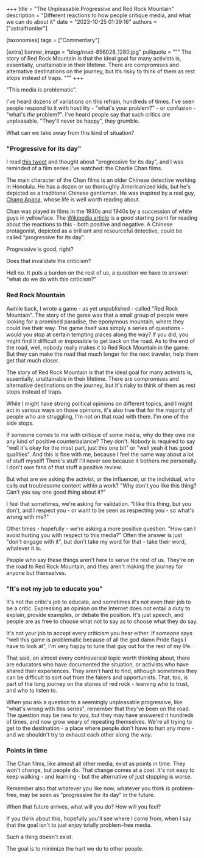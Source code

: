 +++
title = "The Unpleasable Progressive and Red Rock Mountain"
description = "Different reactions to how people critique media, and what we can do about it"
date = "2023-10-25 01:39:16"
authors = ["astralfrontier"]

[taxonomies]
tags = ["Commentary"]

[extra]
banner_image = "blog/road-856028_1280.jpg"
pullquote = """
The story of Red Rock Mountain is that the ideal goal for many activists is, essentially, unattainable in their lifetime.
There are compromises and alternative destinations on the journey, but it’s risky to think of them as rest stops instead of traps.
"""
+++

"This media is problematic".

I've heard dozens of variations on this refrain, hundreds of times.
I've seen people respond to it with hostility - "what's your problem?" - or confusion - "what's _the_ problem?".
I've heard people say that such critics are unpleasable. "They'll never be happy", they grumble.

What can we take away from this kind of situation?

<!-- more -->

### "Progressive for its day"

I read [this tweet](https://x.com/benjanun_s/status/1716830696063500708?s=20) and thought about
"progressive for its day", and I was reminded of a film series I've watched: the Charlie Chan films.

The main character of the Chan films is an older Chinese detective working in Honolulu.
He has a dozen or so thoroughly Americanized kids, but he's depicted as a traditional Chinese gentleman.
He was inspired by a real guy, [Chang Apana](https://en.wikipedia.org/wiki/Chang_Apana), whose life is well worth reading about.

Chan was played in films in the 1930s and 1940s by a succession of white guys in yellowface.
The [Wikipedia article](https://en.wikipedia.org/wiki/Charlie_Chan) is a good starting point
for reading about the reactions to this - both positive and negative.
A Chinese protagonist, depicted as a brilliant and resourceful detective, could be called "progressive for its day".

Progressive is good, right?

Does that invalidate the criticism?

Hell no. It puts a burden on the rest of us, a question we have to answer: "what do we do with this criticism?"

### Red Rock Mountain

Awhile back, I wrote a game - as yet unpublished - called "Red Rock Mountain".
The story of the game was that a small group of people were looking for a promised paradise, the eponymous mountain,
where they could live their way.
The game itself was simply a series of questions - would you stop at certain tempting places along the way?
If you did, you might find it difficult or impossible to get back on the road.
As to the end of the road, well, nobody really makes it to Red Rock Mountain in the game.
But they can make the road that much longer for the next traveler, help them get that much closer.

The story of Red Rock Mountain is that the ideal goal for many activists is, essentially, unattainable in their lifetime.
There are compromises and alternative destinations on the journey, but it's risky to think of them as rest stops instead of traps.

While I might have strong political opinions on different topics, and I might act in various ways on those opinions,
it's also true that for the majority of people who are struggling, I'm not on that road with them.
I'm one of the side stops.

If someone comes to me with critique of some media, why do they owe me any kind of positive counterbalance?
They don't. Nobody is required to say "well it's okay for the most part, just this one bit" or "well yeah it has good qualities".
And this is fine with me, because I feel the same way about a lot of stuff myself!
There's stuff I'll never see because it bothers me personally. I don't owe fans of that stuff a positive review.

But what are we asking the activist, or the influencer, or the individual, who calls out troublesome content
within a work? "Why don't you like this thing? Can't you say one good thing about it?"

I feel that sometimes, we're asking for validation. "I like this thing, but you don't, and I respect you - or want to be seen as respecting you - so what's wrong with me?"

Other times - hopefully - we're asking a more positive question. "How can I avoid hurting you with respect to this media?"
Often the answer is just "don't engage with it", but don't take my word for that - take their word, whatever it is.

People who say these things aren't here to serve the rest of us.
They're on the road to Red Rock Mountain, and they aren't making the journey for anyone but themselves.

### "It's not my job to educate you"

It's not the critic's job to educate, and sometimes it's not even their job to be a critic.
Expressing an opinion on the Internet does not entail a duty to explain, provide examples, or debate the position.
It's just speech, and people are as free to choose what not to say as to choose what they do say.

It's not your job to accept every criticism you hear either.
If someone says "well this game is problematic because of all the god damn Pride flags I have to look at",
I'm very happy to tune that guy out for the rest of my life.

That said, on almost every controversial topic worth thinking about,
there are educators who have documented the situation, or activists who have shared their experiences.
They aren't hard to find, although sometimes they can be difficult to sort out from the fakers and opportunists.
That, too, is part of the long journey on the stones of red rock - learning who to trust, and who to listen to.

When you ask a question to a seemingly unpleasable progressive, like "what's wrong with this series",
remember that they've been on the road.
The question may be new to you, but they may have answered it hundreds of times, and now grow weary of repeating themselves.
We're all trying to get to the destination - a place where people don't have to hurt any more - and we shouldn't try to exhaust each other along the way.

### Points in time

The Chan films, like almost all other media, exist as points in time. They won't change, but people do.
That change comes at a cost. It's not easy to keep walking - and learning - but the alternative of just stopping is worse.

Remember also that whatever you like now, whatever you think is problem-free,
may be seen as "progressive for its day" in the future.

When that future arrives, what will you do? How will you feel?

If you think about this, hopefully you'll see where I come from, when I say
that the goal isn't to just enjoy totally problem-free media.

Such a thing doesn't exist.

The goal is to minimize the hurt we do to other people.